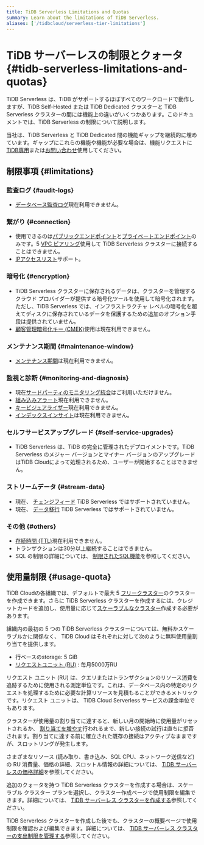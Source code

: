 ```yaml
---
title: TiDB Serverless Limitations and Quotas
summary: Learn about the limitations of TiDB Serverless.
aliases: ['/tidbcloud/serverless-tier-limitations']
---
```


# TiDB サーバーレスの制限とクォータ {#tidb-serverless-limitations-and-quotas}

<!-- markdownlint-disable MD026 -->

TiDB Serverless は、TiDB がサポートするほぼすべてのワークロードで動作しますが、TiDB Self-Hosted または TiDB Dedicated クラスターと TiDB Serverless クラスターの間には機能上の違いがいくつかあります。このドキュメントでは、TiDB Serverless の制限について説明します。

当社は、TiDB Serverless と TiDB Dedicated 間の機能ギャップを継続的に埋めています。ギャップにこれらの機能や機能が必要な場合は、機能リクエストに[TiDB専用](/tidb-cloud/select-cluster-tier.md#tidb-dedicated)または[お問い合わせ](https://www.pingcap.com/contact-us/?from=en)使用してください。

## 制限事項 {#limitations}

### 監査ログ {#audit-logs}

-   [データベース監査ログ](/tidb-cloud/tidb-cloud-auditing.md)現在利用できません。

### 繋がり {#connection}

-   使用できるのは[パブリックエンドポイント](/tidb-cloud/connect-via-standard-connection-serverless.md)と[プライベートエンドポイント](/tidb-cloud/set-up-private-endpoint-connections-serverless.md)のみです。5 [VPC ピアリング](/tidb-cloud/set-up-vpc-peering-connections.md)使用して TiDB Serverless クラスターに接続することはできません。
-   [IPアクセスリスト](/tidb-cloud/configure-ip-access-list.md)サポート。

### 暗号化 {#encryption}

-   TiDB Serverless クラスターに保存されるデータは、クラスターを管理するクラウド プロバイダーが提供する暗号化ツールを使用して暗号化されます。ただし、TiDB Serverless では、インフラストラクチャ レベルの暗号化を超えてディスクに保存されているデータを保護するための追加のオプション手段は提供されていません。
-   [顧客管理暗号化キー (CMEK)](/tidb-cloud/tidb-cloud-encrypt-cmek.md)使用は現在利用できません。

### メンテナンス期間 {#maintenance-window}

-   [メンテナンス期間](/tidb-cloud/configure-maintenance-window.md)は現在利用できません。

### 監視と診断 {#monitoring-and-diagnosis}

-   現在[サードパーティのモニタリング統合](/tidb-cloud/third-party-monitoring-integrations.md)はご利用いただけません。
-   [組み込みアラート](/tidb-cloud/monitor-built-in-alerting.md)現在利用できません。
-   [キービジュアライザー](/tidb-cloud/tune-performance.md#key-visualizer)現在利用できません。
-   [インデックスインサイト](/tidb-cloud/tune-performance.md#index-insight-beta)は現在利用できません。

### セルフサービスアップグレード {#self-service-upgrades}

-   TiDB Serverless は、TiDB の完全に管理されたデプロイメントです。TiDB Serverless のメジャー バージョンとマイナー バージョンのアップグレードはTiDB Cloudによって処理されるため、ユーザーが開始することはできません。

### ストリームデータ {#stream-data}

-   現在、 [チェンジフィード](/tidb-cloud/changefeed-overview.md) TiDB Serverless ではサポートされていません。
-   現在、 [データ移行](/tidb-cloud/migrate-from-mysql-using-data-migration.md) TiDB Serverless ではサポートされていません。

### その他 {#others}

-   [存続時間 (TTL)](/time-to-live.md)現在利用できません。
-   トランザクションは30分以上継続することはできません。
-   SQL の制限の詳細については、 [制限されたSQL機能](/tidb-cloud/limited-sql-features.md)を参照してください。

## 使用量制限 {#usage-quota}

TiDB Cloudの各組織では、デフォルトで最大 5 [フリークラスター](/tidb-cloud/select-cluster-tier.md#free-cluster-plan)のクラスターを作成できます。さらに TiDB Serverless クラスターを作成するには、クレジットカードを追加し、使用量に応じて[スケーラブルなクラスター](/tidb-cloud/select-cluster-tier.md#scalable-cluster-plan)作成する必要があります。

組織内の最初の 5 つの TiDB Serverless クラスターについては、無料かスケーラブルかに関係なく、 TiDB Cloud はそれぞれに対して次のように無料使用量割り当てを提供します。

-   行ベースのstorage: 5 GiB
-   [リクエストユニット (RU)](/tidb-cloud/tidb-cloud-glossary.md#request-unit) : 毎月5000万RU

リクエスト ユニット (RU) は、クエリまたはトランザクションのリソース消費を追跡するために使用される測定単位です。これは、データベース内の特定のリクエストを処理するために必要な計算リソースを見積もることができるメトリックです。リクエスト ユニットは、 TiDB Cloud Serverless サービスの課金単位でもあります。

クラスターが使用量の割り当てに達すると、新しい月の開始時に使用量がリセットされるか、 [割り当てを増やす](/tidb-cloud/manage-serverless-spend-limit.md#update-spending-limit)行われるまで、新しい接続の試行は直ちに拒否されます。割り当てに達する前に確立された既存の接続はアクティブなままですが、スロットリングが発生します。

さまざまなリソース (読み取り、書き込み、SQL CPU、ネットワーク送信など) の RU 消費量、価格の詳細、スロットル情報の詳細については、 [TiDB サーバーレスの価格詳細](https://www.pingcap.com/tidb-cloud-serverless-pricing-details)を参照してください。

追加のクォータを持つ TiDB Serverless クラスターを作成する場合は、スケーラブル クラスター プランを選択し、クラスター作成ページで使用制限を編集できます。詳細については、 [TiDB サーバーレス クラスターを作成する](/tidb-cloud/create-tidb-cluster-serverless.md)参照してください。

TiDB Serverless クラスターを作成した後でも、クラスターの概要ページで使用制限を確認および編集できます。詳細については、 [TiDB サーバーレス クラスターの支出制限を管理する](/tidb-cloud/manage-serverless-spend-limit.md)参照してください。

